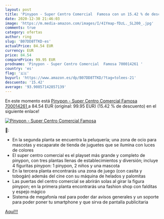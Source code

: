 ```yaml
---
layout: post
title: 'Pinypon - Super Centro Comercial  Famosa con un 15.42 % de descuento'
date: 2020-12-30 21:46:03
image: 'https://m.media-amazon.com/images/I/41Ymap-fDzL._SL200_.jpg'
comments: true
category: ofertas
author: ring
slug: 'B07DD8TTKD-es'
actualPrice: 84.54 EUR
currency: EUR
price: 84.54
comparePrice: 99.95 EUR
prodname: 'Pinypon - Super Centro Comercial  Famosa 700014261 '
country: 'es'
flag: '🇪🇸'
buyurl: 'https://www.amazon.es/dp/B07DD8TTKD/?tag=tolees-21'
descuento: '15.42'
average: '93.90857142857139'
---
```


En este momento está [Pinypon - Super Centro Comercial  Famosa 700014261 ](https://www.amazon.es/dp/B07DD8TTKD/?tag=tolees-21) a 84.54 EUR (original: 99.95 EUR) (15.42 %  de descuento) en el siguiente enlace!

[![Pinypon - Super Centro Comercial  Famosa](https://m.media-amazon.com/images/I/41Ymap-fDzL._SL200_.jpg)](https://www.amazon.es/dp/B07DD8TTKD/?tag=tolees-21)

🔎:

- En la segunda planta se encuentra la peluquería; una zona de ocio para mascotas y escaparate de tienda de juguetes que se ilumina con luces de colores
- El super centro comercial es el playset más grande y completo de pinypon, con tres plantas llenas de establecimientos y diversión; incluye 4 figuritas pinypon: 1 pinypon, 2 niños y una mascota
- En la tercera planta encontrarás una zona de juego (con casita y tobogán) además del cine con su máquina de helados y palomitas
- Las puertas del centro comercial se abrirán solas al girar la figura pinypon; en la primera planta encontrarás una fashion shop con falditas y espejo mágico
- Sistema de megafonía real para poder dar avisos generales y un soporte para poder poner tu smartphone y que sirva de pantalla publicitaria

[Aquí!!!](https://www.amazon.es/dp/B07DD8TTKD/?tag=tolees-21)
